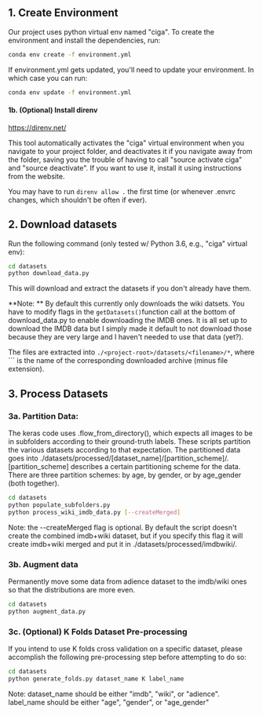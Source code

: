 ## 1. Create Environment 

Our project uses python virtual env named "ciga". To create the environment and install the dependencies, run: 

```bash
conda env create -f environment.yml
```

If environment.yml gets updated, you'll need to update your environment. In which case you can run: 

```bash
conda env update -f environment.yml
```

#### 1b. (Optional) Install direnv

https://direnv.net/

This tool automatically activates the "ciga" virtual environment when you navigate to your project folder, and deactivates it if you navigate away from the folder, saving you the trouble of having to call "source activate ciga" and "source deactivate". If you want to use it, install it using instructions from the website.

You may have to run `direnv allow .` the first time (or whenever .envrc changes, which shouldn't be often if ever). 

## 2. Download datasets
Run the following command (only tested w/ Python 3.6, e.g., "ciga" virtual env): 

```bash
cd datasets
python download_data.py
```

This will download and extract the datasets if you don't already have them. 

**Note: ** By default this currently only downloads the wiki datsets. You have to modify flags in the `getDatasets()`function call at the bottom of download_data.py to enable downloading the IMDB ones. It is all set up to download the IMDB data but I simply made it default to not download those because they are very large and I haven't needed to use that data (yet?). 

The files are extracted into `./<project-root>/datasets/<filename>/*`, where ``<filename>` is the name of the corresponding downloaded archive (minus file extension). 


## 3. Process Datasets

### 3a. Partition Data:

The keras code uses .flow_from_directory(), which expects all images to be in subfolders according to their ground-truth labels. These scripts partition the various datasets according to that expectation. The partitioned data goes into ./datasets/processed/[dataset\_name]/[partition\_scheme]/. [partition\_scheme] describes a certain partitioning scheme for the data. There are three partition schemes: by age, by gender, or by age_gender (both together).

```bash
cd datasets
python populate_subfolders.py
python process_wiki_imdb_data.py [--createMerged]
```
Note: the --createMerged flag is optional. By default the script doesn't create the combined imdb+wiki dataset, but if you specify this flag it will create imdb+wiki merged and put it in ./datasets/processed/imdbwiki/. 

### 3b. Augment data
Permanently move some data from adience dataset to the imdb/wiki ones so that the distributions are more even. 

```bash
cd datasets
python augment_data.py
```

### 3c. (Optional) K Folds Dataset Pre-processing

If you intend to use K folds cross validation on a specific dataset, please accomplish the following pre-processing step before attempting to do so:

```bash
cd datasets
python generate_folds.py dataset_name K label_name
```

Note: dataset_name should be either "imdb", "wiki", or "adience".
      label_name should be either "age", "gender", or "age_gender"
